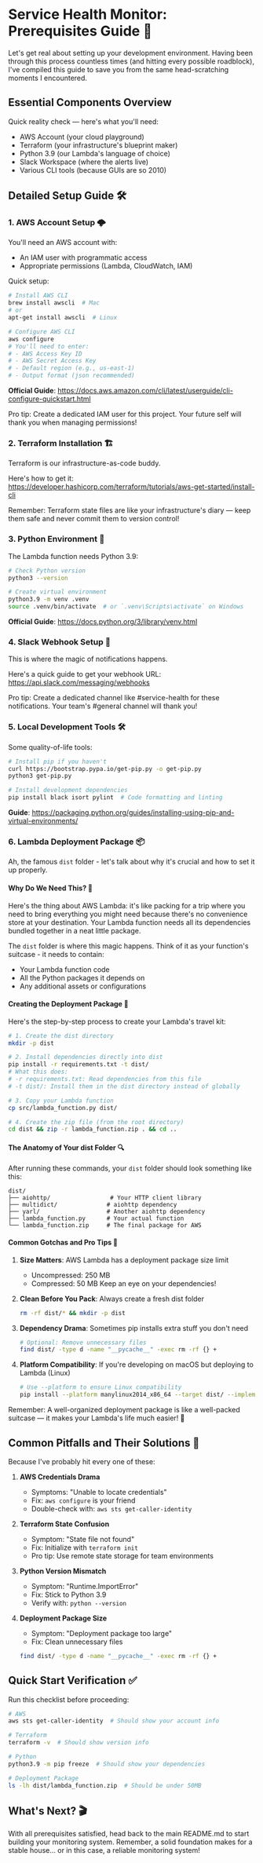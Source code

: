 # Service Health Monitor: Prerequisites Guide 🚀

Let's get real about setting up your development environment. Having been through this process countless times (and
hitting every possible roadblock), I've compiled this guide to save you from the same head-scratching moments I
encountered.

## Essential Components Overview

Quick reality check — here's what you'll need:

- AWS Account (your cloud playground)
- Terraform (your infrastructure's blueprint maker)
- Python 3.9 (our Lambda's language of choice)
- Slack Workspace (where the alerts live)
- Various CLI tools (because GUIs are so 2010)

## Detailed Setup Guide 🛠️

### 1. AWS Account Setup 🌩️

You'll need an AWS account with:

- An IAM user with programmatic access
- Appropriate permissions (Lambda, CloudWatch, IAM)

Quick setup:

```bash
# Install AWS CLI
brew install awscli  # Mac
# or
apt-get install awscli  # Linux

# Configure AWS CLI
aws configure
# You'll need to enter:
# - AWS Access Key ID
# - AWS Secret Access Key
# - Default region (e.g., us-east-1)
# - Output format (json recommended)
```

**Official Guide**: https://docs.aws.amazon.com/cli/latest/userguide/cli-configure-quickstart.html

Pro tip: Create a dedicated IAM user for this project. Your future self will thank you when managing permissions!

### 2. Terraform Installation 🏗️

Terraform is our infrastructure-as-code buddy.

Here's how to get it: https://developer.hashicorp.com/terraform/tutorials/aws-get-started/install-cli

Remember: Terraform state files are like your infrastructure's diary — keep them safe and never commit them to version
control!

### 3. Python Environment 🐍

The Lambda function needs Python 3.9:

```bash
# Check Python version
python3 --version

# Create virtual environment
python3.9 -m venv .venv
source .venv/bin/activate  # or `.venv\Scripts\activate` on Windows
```

**Official Guide**: https://docs.python.org/3/library/venv.html

### 4. Slack Webhook Setup 💬

This is where the magic of notifications happens.

Here's a quick guide to get your webhook URL: https://api.slack.com/messaging/webhooks

Pro tip: Create a dedicated channel like #service-health for these notifications. Your team's #general channel will
thank you!

### 5. Local Development Tools 🛠️

Some quality-of-life tools:

```bash
# Install pip if you haven't
curl https://bootstrap.pypa.io/get-pip.py -o get-pip.py
python3 get-pip.py

# Install development dependencies
pip install black isort pylint  # Code formatting and linting
```

**Guide**: https://packaging.python.org/guides/installing-using-pip-and-virtual-environments/

### 6. Lambda Deployment Package 📦

Ah, the famous `dist` folder - let's talk about why it's crucial and how to set it up properly.

#### Why Do We Need This? 🤔

Here's the thing about AWS Lambda: it's like packing for a trip where you need to bring everything you might need
because there's no convenience store at your destination. Your Lambda function needs all its dependencies bundled
together in a neat little package.

The `dist` folder is where this magic happens. Think of it as your function's suitcase - it needs to contain:

- Your Lambda function code
- All the Python packages it depends on
- Any additional assets or configurations

#### Creating the Deployment Package 🎒

Here's the step-by-step process to create your Lambda's travel kit:

```bash
# 1. Create the dist directory
mkdir -p dist

# 2. Install dependencies directly into dist
pip install -r requirements.txt -t dist/
# What this does:
# -r requirements.txt: Read dependencies from this file
# -t dist/: Install them in the dist directory instead of globally

# 3. Copy your Lambda function
cp src/lambda_function.py dist/

# 4. Create the zip file (from the root directory)
cd dist && zip -r lambda_function.zip . && cd ..
```

#### The Anatomy of Your dist Folder 🔍

After running these commands, your `dist` folder should look something like this:

```
dist/
├── aiohttp/                 # Your HTTP client library
├── multidict/              # aiohttp dependency
├── yarl/                   # Another aiohttp dependency
├── lambda_function.py      # Your actual function
└── lambda_function.zip     # The final package for AWS
```

#### Common Gotchas and Pro Tips 🎯

1. **Size Matters**: AWS Lambda has a deployment package size limit
    - Uncompressed: 250 MB
    - Compressed: 50 MB
      Keep an eye on your dependencies!

2. **Clean Before You Pack**: Always create a fresh dist folder
   ```bash
   rm -rf dist/* && mkdir -p dist
   ```

3. **Dependency Drama**: Sometimes pip installs extra stuff you don't need
   ```bash
   # Optional: Remove unnecessary files
   find dist/ -type d -name "__pycache__" -exec rm -rf {} +
   ```

4. **Platform Compatibility**: If you're developing on macOS but deploying to Lambda (Linux)
   ```bash
   # Use --platform to ensure Linux compatibility
   pip install --platform manylinux2014_x86_64 --target dist/ --implementation cp --python-version 3.9 --only-binary=:all: -r requirements.txt
   ```

Remember: A well-organized deployment package is like a well-packed suitcase — it makes your Lambda's life much easier!
🧳

## Common Pitfalls and Their Solutions 🎯

Because I've probably hit every one of these:

1. **AWS Credentials Drama**
    - Symptoms: "Unable to locate credentials"
    - Fix: `aws configure` is your friend
    - Double-check with: `aws sts get-caller-identity`

2. **Terraform State Confusion**
    - Symptom: "State file not found"
    - Fix: Initialize with `terraform init`
    - Pro tip: Use remote state storage for team environments

3. **Python Version Mismatch**
    - Symptom: "Runtime.ImportError"
    - Fix: Stick to Python 3.9
    - Verify with: `python --version`

4. **Deployment Package Size**
    - Symptom: "Deployment package too large"
    - Fix: Clean unnecessary files
   ```bash
   find dist/ -type d -name "__pycache__" -exec rm -rf {} +
   ```

## Quick Start Verification ✅

Run this checklist before proceeding:

```bash
# AWS
aws sts get-caller-identity  # Should show your account info

# Terraform
terraform -v  # Should show version info

# Python
python3.9 -m pip freeze  # Should show your dependencies

# Deployment Package
ls -lh dist/lambda_function.zip  # Should be under 50MB
```

## What's Next? 🎬

With all prerequisites satisfied, head back to the main README.md to start building your monitoring system. Remember, a
solid foundation makes for a stable house... or in this case, a reliable monitoring system!
